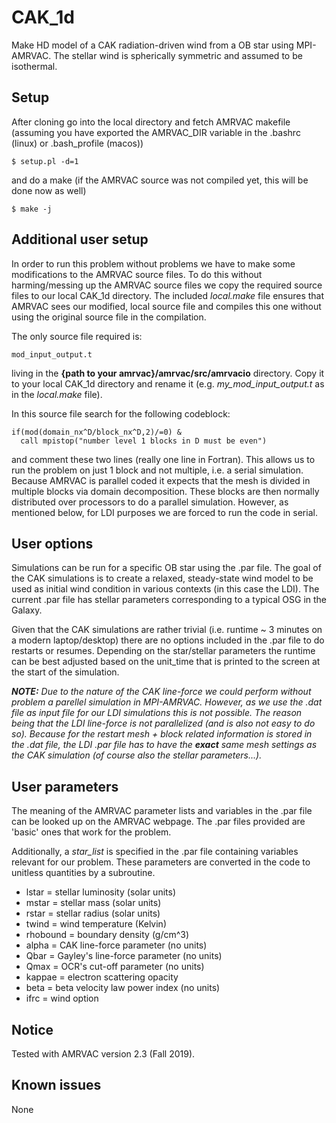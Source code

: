# CAK_1d

Make HD model of a CAK radiation-driven wind from a OB star using MPI-AMRVAC. The stellar wind is spherically symmetric and assumed to be isothermal. 

## Setup

After cloning go into the local directory and fetch AMRVAC makefile (assuming you have exported the AMRVAC_DIR variable in the .bashrc (linux) or .bash_profile (macos))
```
$ setup.pl -d=1
```

and do a make (if the AMRVAC source was not compiled yet, this will be done now as well)
```
$ make -j
```

## Additional user setup

In order to run this problem without problems we have to make some modifications to the AMRVAC source files. To do this without harming/messing up the AMRVAC source files we copy the required source files to our local CAK_1d directory. The included *local.make* file ensures that AMRVAC sees our modified, local source file and compiles this one without using the original source file in the compilation.

The only source file required is:
```
mod_input_output.t
```
living in the **{path to your amrvac}/amrvac/src/amrvacio** directory. Copy it to your local CAK_1d directory and rename it (e.g. *my_mod_input_output.t* as in the *local.make* file).

In this source file search for the following codeblock:
```
if(mod(domain_nx^D/block_nx^D,2)/=0) &
  call mpistop("number level 1 blocks in D must be even")
```
and comment these two lines (really one line in Fortran). This allows us to run the problem on just 1 block and not multiple, i.e. a serial simulation. Because AMRVAC is parallel coded it expects that the mesh is divided in multiple blocks via domain decomposition. These blocks are then normally distributed over processors to do a parallel simulation. However, as mentioned below, for LDI purposes we are forced to run the code in serial.

## User options

Simulations can be run for a specific OB star using the .par file. The goal of the CAK simulations is to create a relaxed, steady-state wind model to be used as initial wind condition in various contexts (in this case the LDI). The current .par file has stellar parameters corresponding to a typical OSG in the Galaxy.

Given that the CAK simulations are rather trivial (i.e. runtime ~ 3 minutes on a modern laptop/desktop) there are no options included in the .par file to do restarts or resumes. Depending on the star/stellar parameters the runtime can be best adjusted based on the unit_time that is printed to the screen at the start of the simulation.

***NOTE:** Due to the nature of the CAK line-force we could perform without problem a parellel simulation in MPI-AMRVAC. However, as we use the .dat file as input file for our LDI simulations this is not possible. The reason being that the LDI line-force is not parallelized (and is also not easy to do so). Because for the restart mesh + block related information is stored in the .dat file, the LDI .par file has to have the **exact** same mesh settings as the CAK simulation (of course also the stellar parameters...).*

## User parameters

The meaning of the AMRVAC parameter lists and variables in the .par file can be looked up on the AMRVAC webpage. The .par files provided are 'basic' ones that work for the problem.

Additionally, a *star_list* is specified in the .par file containing variables relevant for our problem. These parameters are converted in the code to unitless quantities by a subroutine.

- lstar = stellar luminosity (solar units) 
- mstar = stellar mass (solar units)
- rstar = stellar radius (solar units)
- twind = wind temperature (Kelvin)
- rhobound = boundary density (g/cm^3)
- alpha = CAK line-force parameter (no units)
- Qbar = Gayley's line-force parameter (no units)
- Qmax = OCR's cut-off parameter (no units)
- kappae = electron scattering opacity
- beta = beta velocity law power index (no units)
- ifrc = wind option

## Notice

Tested with AMRVAC version 2.3 (Fall 2019).

## Known issues

None
